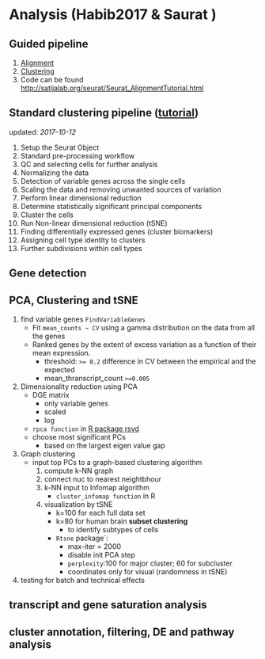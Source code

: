 # Analysis  (Habib2017 & Saurat )
## Guided pipeline
1. [Alignment](http://satijalab.org/seurat/Seurat_AlignmentTutorial.html)
2. [Clustering](http://satijalab.org/seurat/Seurat_AlignmentTutorial.html)
3. Code can be found http://satijalab.org/seurat/Seurat_AlignmentTutorial.html

## Standard clustering pipeline ([tutorial](http://satijalab.org/seurat/pbmc3k_tutorial.html))
updated: *2017-10-12*

1. Setup the Seurat Object
2. Standard pre-processing workflow
3. QC and selecting cells for further analysis
4. Normalizing the data
5. Detection of variable genes across the single cells
6. Scaling the data and removing unwanted sources of variation
7. Perform linear dimensional reduction
8. Determine statistically significant principal components
9. Cluster the cells
10. Run Non-linear dimensional reduction (tSNE)
11. Finding differentially expressed genes (cluster biomarkers)
12. Assigning cell type identity to clusters
13. Further subdivisions within cell types

## Gene detection 

## PCA, Clustering and tSNE
1. find variable genes `FindVariableGenes`
   * Fit `mean_counts ~ CV` using a gamma distribution on the data from all the genes 
   * Ranked genes by the extent of excess variation as a function of their mean expression. 
	 * threshold: `>= 0.2` difference in CV between the empirical and the expected 
	 * mean_thranscript_count `>=0.005` 
2. Dimensionality reduction using PCA 
   * DGE matrix
	 * only variable genes
	 * scaled
	 * log 
   * `rpca function` in [R package rsvd](https://github.com/Benli11/rSVD)
   * choose most significant PCs 
	 * based on the largest eigen value gap 
3. Graph clustering 
   * input top PCs to a graph-based clustering algorithm 
	 1. compute k-NN graph 
	 2. connect nuc to nearest neightbhour 
	 3. k-NN input to Infomap algorithm 
		* `cluster_infomap function` in R 
	 4. visualization by tSNE 
		* k=100 for each full data set 
		* k=80 for human brain **subset clustering**
		  * to identify subtypes of cells 
	    * `Rtsne` package`:
		  * max-iter = 2000 
		  * disable init PCA step 
		  * `perplexity`:100 for major cluster; 60 for subcluster 
		  * coordinates only for visual (randomness in tSNE) 
4. testing for batch and technical effects 

## transcript and gene saturation analysis 
## cluster annotation, filtering,  DE and pathway analysis 

   
